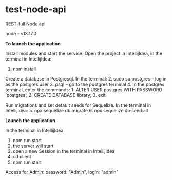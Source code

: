 # test-node-api
REST-full Node api

node - v18.17.0

**To launch the application**

Install modules and start the service.
Open the project in IntellijIdea, in the terminal in IntellijIdea:
1. npm install

Create a database in Postgresql.
In the terminal:
2. sudo su postgres – log in as the postgres user
3. psql – go to the postgres terminal
4. In the postgres terminal, enter the commands:
    1. ALTER USER postgres WITH PASSWORD ‘postgres’;
    2. CREATE DATABASE library;
    3. exit

Run migrations and set default seeds for Sequelize.
In the terminal in IntellijIdea:
5. npx sequelize db:migrate
6. npx sequelize db:seed:all

**Launch the application**

In the terminal in IntellijIdea:
1. npm run start
2. the server will start
3. open a new Session in the terminal in IntellijIdea
4. cd client
5. npm run start


Access for Admin:
password: "Admin",
login: "admin"